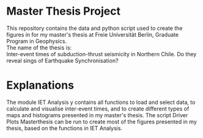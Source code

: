 # Master Thesis Project

This repository contains the data and python script used to create the figures in for my master's thesis at Freie Universität Berlin, 
Graduate Program in Geophysics. \
The name of the thesis is: \
Inter-event times of subduction-thrust seismicity in Northern Chile. Do they reveal sings of Earthquake Synchronisation?

# Explanations
The module IET Analysis y contains all functions to load and select data, to calculate
and visualise inter-event times, and to create different types of maps and histograms presented in my master's thesis. 
The script Driver Plots Masterthesis can be run to create most of the figures presented in my thesis, based on the functions in IET Analysis.
